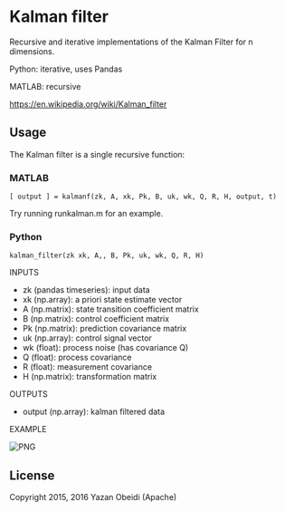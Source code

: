 # Kalman filter
Recursive and iterative implementations of the Kalman Filter for n dimensions.

Python: iterative, uses Pandas

MATLAB: recursive

https://en.wikipedia.org/wiki/Kalman_filter

## Usage

The Kalman filter is a single recursive function:

### MATLAB

```[ output ] = kalmanf(zk, A, xk, Pk, B, uk, wk, Q, R, H, output, t)```

Try running runkalman.m for an example.

### Python

```kalman_filter(zk xk, A,, B, Pk, uk, wk, Q, R, H)```

INPUTS

* zk (pandas timeseries): input data
* xk (np.array): a priori state estimate vector
* A (np.matrix): state transition coefficient matrix
* B (np.matrix): control coefficient matrix
* Pk (np.matrix): prediction covariance matrix
* uk (np.array): control signal vector
* wk (float): process noise (has covariance Q)
* Q (float): process covariance
* R (float): measurement covariance
* H (np.matrix):  transformation matrix

OUTPUTS

* output (np.array): kalman filtered data

EXAMPLE

![PNG](kalman_filtering_1.png?raw=true "Title")

## License
Copyright 2015, 2016 Yazan Obeidi (Apache)
